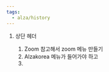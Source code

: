 ```yaml
---
tags:
  - alza/history
---
```


1. 상단 헤더
    
    1. Zoom 참고해서 zoom 메뉴 만들기
    2. Alzakorea 메뉴가 들어가야 하고
    3.